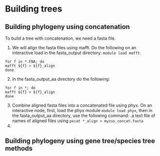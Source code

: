 # Building trees

## Building phylogeny using concatenation

To build a tree with concatenation, we need a fasta file.

1) We will align the fasta files using mafft. Do the following on an interactive load in the fasta_output directory: `module load mafft`.
```
for f in *.FNA; do
mafft ${f} > ${f}_align
done
```
2) In the fasta_output_aa directory do the following:
```
for f in *; do
mafft ${f} > ${f}_align
done
```
3) Combine aligned fasta files into a concatenated file using phyx. On an interactive node, first, load the phyx module `module load phyx`, then in the fasta_output_aa directory, use the following command: .a text file of names of aligned files using `pxcat *_align > myzus_concat.fasta`
4) 

## Building phylogeny using gene tree/species tree methods
